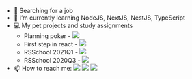 - 🔭 Searching for a job
- 🌱 I’m currently learning NodeJS, NextJS, NestJS, TypeScript
- :computer: My pet projects and study assignments
    - Planning poker - <a target="_blank" href="https://github.com/AleksandroSN/planing-poker"><img src="https://img.shields.io/badge/GitHub-100000?style=for-the-badge&logo=github&logoColor=white"/></a>
    - First step in react - <a target="_blank" href="https://github.com/AleksandroSN/aleksandrosn-react2021Q3"><img src="https://img.shields.io/badge/GitHub-100000?style=for-the-badge&logo=github&logoColor=white"/></a>
    - RSSchool 2021Q1 - <a target="_blank" href="https://github.com/AleksandroSN/RSSchool2021Q1"><img src="https://img.shields.io/badge/GitHub-100000?style=for-the-badge&logo=github&logoColor=white"/></a>
    - RSSchool 2020Q3 - <a target="_blank" href="https://github.com/AleksandroSN/RSSchool2020Q3"><img src="https://img.shields.io/badge/GitHub-100000?style=for-the-badge&logo=github&logoColor=white"/></a>
- 📫 How to reach me:
<a target="_blank" href="https://t.me/Fergog"><img src="https://img.shields.io/badge/Telegram-000000?style=plastic&logo=Telegram&labelColor=black"/></a>
<a target="_blank" href="mailto:aleksandrosn.krd@gmail.com"><img src="https://img.shields.io/badge/Gmail-000000?style=plastic&logo=Gmail&labelColor=black"/></a>
<a target="_blank" href="https://www.codewars.com/users/AleksandroSN"><img src="https://www.codewars.com/users/AleksandroSN/badges/micro"/></a><br>

<!--
**AleksandroSN/AleksandroSN** is a ✨ _special_ ✨ repository because its `README.md` (this file) appears on your GitHub profile.

Here are some ideas to get you started:

- 🔭 I’m currently working on ...
- 🌱 I’m currently learning ...
- 👯 I’m looking to collaborate on ...
- 🤔 I’m looking for help with ...
- 💬 Ask me about ...
- 📫 How to reach me: ...
- 😄 Pronouns: ...
- ⚡ Fun fact: ...
-->

